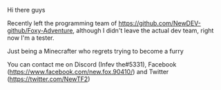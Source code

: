 Hi there guys

Recently left the programming team of https://github.com/NewDEV-github/Foxy-Adventure, although I didn't leave the actual dev team, right now I'm a tester.

Just being a Minecrafter who regrets trying to become a furry

You can contact me on Discord (Infev the#5331), Facebook (https://www.facebook.com/new.fox.90410/) and Twitter (https://twitter.com/NewTF2)
